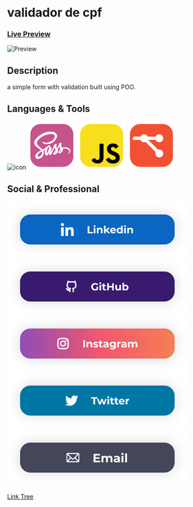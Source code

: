 # validador de cpf 

### [Live Preview](https://stwgabriel.space/form-with-validation/)

![Preview](https://github.com/stwgabriel/form-with-validation/blob/main/.github/screenshot.png)


## Description

a simple form with validation built using POO.

## Languages & Tools

   ![icon](https://github.com/StwGabriel/Assets/blob/main/icons/html5-icon.svg)
   ![icon](https://github.com/StwGabriel/Assets/blob/main/icons/sass-icon.svg)
   ![icon](https://github.com/StwGabriel/Assets/blob/main/icons/javascript-icon.svg)
   ![icon](https://github.com/StwGabriel/Assets/blob/main/icons/git-icon.svg)

## Social & Professional

   [![shield](https://github.com/StwGabriel/Assets/blob/main/readme-shields/linkedin-shield.svg)](https://www.linkedin.com/in/stwgabriel/)
   [![shield](https://github.com/StwGabriel/Assets/blob/main/readme-shields/github-shield.svg)](https://github.com/StwGabriel)
   [![shield](https://github.com/StwGabriel/Assets/blob/main/readme-shields/instagram-shield.svg)](https://www.instagram.com/stwgabriel/)
   [![shield](https://github.com/StwGabriel/Assets/blob/main/readme-shields/twitter-shield.svg)](https://www.twitter.com/stwgabriel_/)
   [![shield](https://github.com/StwGabriel/Assets/blob/main/readme-shields/email-shield.svg)](mailto:gabrielstw@pm.me?Subject=Vim%20Pelo%20GitHub)

[Link Tree](https://cutt.ly/stwgabriel)
